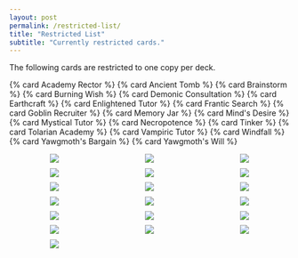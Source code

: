 ```yaml
---
layout: post
permalink: /restricted-list/
title: "Restricted List"
subtitle: "Currently restricted cards."
---
```


<style>
    #restricted-images {
        display: grid;
        grid-template-columns: repeat(3, 1fr);
        grid-column-gap: 1vw;
        grid-row-gap: 1vw;
        justify-items: center;
    }

    @media all and (max-width: 699px) {
        #restricted-images {
            grid-template-columns: repeat(2, 1fr);
        }
    }


</style>

<p>The following cards are restricted to one copy per deck.

<p id="restricted-list">
    {% card Academy Rector %}
    {% card Ancient Tomb %}
    {% card Brainstorm %}
    {% card Burning Wish %}
    {% card Demonic Consultation %}
    {% card Earthcraft %}
    {% card Enlightened Tutor %}
    {% card Frantic Search %}
    {% card Goblin Recruiter %}
    {% card Memory Jar %}
    {% card Mind's Desire %}
    {% card Mystical Tutor %}
    {% card Necropotence %}
    {% card Tinker %}
    {% card Tolarian Academy %}
    {% card Vampiric Tutor %}
    {% card Windfall %}
    {% card Yawgmoth's Bargain %}
    {% card Yawgmoth's Will %}
</p>

<div id="restricted-images">
    <img src="https://cards.scryfall.io/normal/front/4/3/4367bc78-0912-4abd-8edd-bc792558d01a.jpg">
    <img src="https://cards.scryfall.io/normal/front/3/0/30e401e3-282b-4524-87e1-c6cd50cd6d00.jpg">
    <img src="https://cards.scryfall.io/normal/front/9/f/9ff71d13-c4b7-4125-ab10-db4abbb7a074.jpg">
    <img src="https://cards.scryfall.io/normal/front/1/c/1c9b692a-e832-4612-a6ec-93b52f6a0410.jpg">
    <img src="https://cards.scryfall.io/normal/front/8/d/8d727b9b-6114-414d-9172-16b6e1db41cc.jpg">
    <img src="https://cards.scryfall.io/normal/front/9/d/9dda7531-82a1-4f49-8858-601ddbc6e2bc.jpg">
    <img src="https://cards.scryfall.io/normal/front/c/b/cbac1d27-15e2-4e2f-82ab-625a16e096cb.jpg">
    <img src="https://cards.scryfall.io/normal/front/1/9/1904db14-6df7-424f-afa5-e3dfab31300a.jpg">
    <img src="https://cards.scryfall.io/normal/front/6/e/6ee791d5-1d48-40e8-b65f-b6aa889f3467.jpg">
    <img src="https://cards.scryfall.io/normal/front/a/1/a15d33d6-7213-4482-a1be-ac0a73644af6.jpg">
    <img src="https://cards.scryfall.io/normal/front/3/c/3c7474e1-cfae-4867-a11a-d5cf9ff7ea5f.jpg">
    <img src="https://cards.scryfall.io/normal/front/5/d/5d98101f-e32a-4a4a-a649-faa920d111ee.jpg">
    <img src="https://cards.scryfall.io/normal/front/5/4/54d7a0c1-efb4-4a8d-ad92-a96d43835052.jpg">
    <img src="https://cards.scryfall.io/normal/front/7/d/7da23b15-dfb8-4267-9b33-d7a4c035c434.jpg">
    <img src="https://cards.scryfall.io/normal/front/a/d/ad7ac9a5-340f-4509-826c-7b9416d47887.jpg">
    <img src="https://cards.scryfall.io/normal/front/0/a/0a07cba3-2e8d-48ec-a6f8-4d2edfcd833d.jpg">
    <img src="https://cards.scryfall.io/normal/front/2/a/2aef4608-5ba8-4636-b5e7-cac57c5c0608.jpg">
    <img src="https://cards.scryfall.io/normal/front/8/6/86901bf2-7722-43f8-b879-7a30630371fa.jpg">
    <img src="https://cards.scryfall.io/normal/front/6/d/6d3e3c3a-d351-4d91-8884-312d4b6f540d.jpg">
</div>
